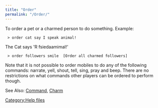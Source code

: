 ```yaml
---
title: "Order"
permalink: "/Order/"
---
```


To order a pet or a charmed person to do something. Example:

` > order cat say I speak animal!`

The Cat says 'R fsiedaamimal!'

` > order followers smile  [Order all charmed followers]`

Note that it is not possible to order mobiles to do any of the following
commands: narrate, yell, shout, tell, sing, pray and beep. There are no
restrictions on what commands other players can be ordered to perform
though.

See Also: [Command](Command "wikilink"), [Charm](Charm "wikilink")

[Category:Help files](Category:Help_files "wikilink")